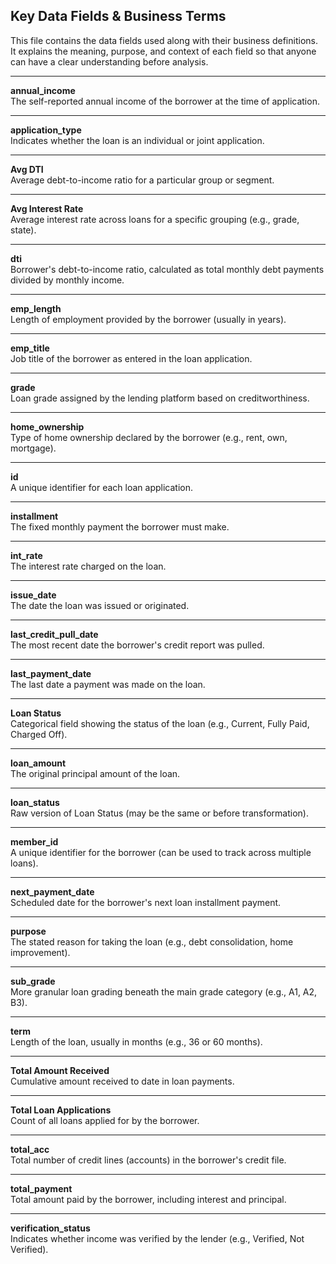 ## Key Data Fields & Business Terms

This file contains the data fields used along with their business definitions. It explains the meaning, purpose, and context of each field so that anyone can have a clear understanding before analysis.

---

**annual_income**  
The self-reported annual income of the borrower at the time of application.

---

**application_type**  
Indicates whether the loan is an individual or joint application.

---

**Avg DTI**  
Average debt-to-income ratio for a particular group or segment.

---

**Avg Interest Rate**  
Average interest rate across loans for a specific grouping (e.g., grade, state).

---

**dti**  
Borrower's debt-to-income ratio, calculated as total monthly debt payments divided by monthly income.

---

**emp_length**  
Length of employment provided by the borrower (usually in years).

---

**emp_title**  
Job title of the borrower as entered in the loan application.

---

**grade**  
Loan grade assigned by the lending platform based on creditworthiness.

---

**home_ownership**  
Type of home ownership declared by the borrower (e.g., rent, own, mortgage).

---

**id**  
A unique identifier for each loan application.

---

**installment**  
The fixed monthly payment the borrower must make.

---

**int_rate**  
The interest rate charged on the loan.

---

**issue_date**  
The date the loan was issued or originated.

---

**last_credit_pull_date**  
The most recent date the borrower's credit report was pulled.

---

**last_payment_date**  
The last date a payment was made on the loan.

---

**Loan Status**  
Categorical field showing the status of the loan (e.g., Current, Fully Paid, Charged Off).

---

**loan_amount**  
The original principal amount of the loan.

---

**loan_status**  
Raw version of Loan Status (may be the same or before transformation).

---

**member_id**  
A unique identifier for the borrower (can be used to track across multiple loans).

---

**next_payment_date**  
Scheduled date for the borrower's next loan installment payment.

---

**purpose**  
The stated reason for taking the loan (e.g., debt consolidation, home improvement).

---

**sub_grade**  
More granular loan grading beneath the main grade category (e.g., A1, A2, B3).

---

**term**  
Length of the loan, usually in months (e.g., 36 or 60 months).

---

**Total Amount Received**  
Cumulative amount received to date in loan payments.

---

**Total Loan Applications**  
Count of all loans applied for by the borrower.

---

**total_acc**  
Total number of credit lines (accounts) in the borrower's credit file.

---

**total_payment**  
Total amount paid by the borrower, including interest and principal.

---

**verification_status**  
Indicates whether income was verified by the lender (e.g., Verified, Not Verified).
